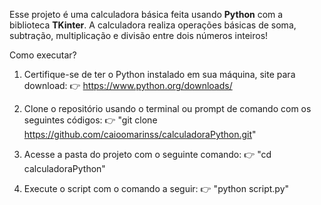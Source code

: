 Esse projeto é uma calculadora básica feita usando **Python** com a biblioteca **TKinter**.
A calculadora realiza operações básicas de soma, subtração, multiplicação e divisão entre dois números inteiros!

Como executar?
1. Certifique-se de ter o Python instalado em sua máquina, site para download:
   👉 https://www.python.org/downloads/
   
2. Clone o repositório usando o terminal ou prompt de comando com os seguintes códigos:
   👉 "git clone https://github.com/caioomarinss/calculadoraPython.git"

3. Acesse a pasta do projeto com o seguinte comando:
   👉 "cd calculadoraPython"

4. Execute o script com o comando a seguir:
   👉 "python script.py"
